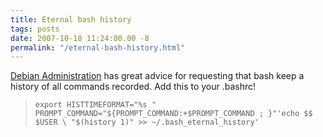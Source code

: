 ```yaml
---
title: Eternal bash history
tags: posts
date: 2007-10-18 11:24:00.00 -8
permalink: "/eternal-bash-history.html"
---
```

[Debian Administration](http://www.debian-administration.org/articles/543) has great advice for requesting that bash keep a history of all commands recorded. Add this to your .bashrc!

> `export HISTTIMEFORMAT="%s " PROMPT_COMMAND="${PROMPT_COMMAND:+$PROMPT_COMMAND ; }"'echo $$ $USER \ "$(history 1)" >> ~/.bash_eternal_history'`